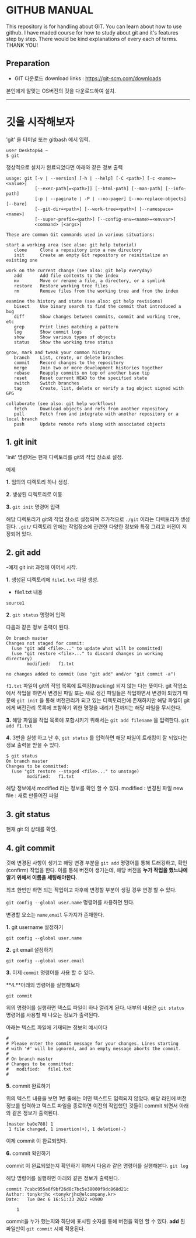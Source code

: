 # GITHUB MANUAL

This repository is for handling about GIT.
You can learn about how to use github. I have maded course for how to study about git and it's features step by step.
There would be kind explanations of every each of terms. THANK YOU!

## Preparation ##

- GIT 다운로드
download links : https://git-scm.com/downloads

본인에게 알맞는 OS버전의 깃을 다운로드하여 설치.

----------------------------------
# 깃을 시작해보자

'git' 을 터미널 또는 gitbash 에서 입력.

```
user Desktop64 ~ 
$ git
```
정상적으로 설치가 완료되었다면 아래와 같은 정보 출력
```
usage: git [-v | --version] [-h | --help] [-C <path>] [-c <name>=<value>]
           [--exec-path[=<path>]] [--html-path] [--man-path] [--info-path]
           [-p | --paginate | -P | --no-pager] [--no-replace-objects] [--bare]
           [--git-dir=<path>] [--work-tree=<path>] [--namespace=<name>]
           [--super-prefix=<path>] [--config-env=<name>=<envvar>]
           <command> [<args>]

These are common Git commands used in various situations:

start a working area (see also: git help tutorial)
   clone     Clone a repository into a new directory
   init      Create an empty Git repository or reinitialize an existing one

work on the current change (see also: git help everyday)
   add       Add file contents to the index
   mv        Move or rename a file, a directory, or a symlink
   restore   Restore working tree files
   rm        Remove files from the working tree and from the index

examine the history and state (see also: git help revisions)
   bisect    Use binary search to find the commit that introduced a bug
   diff      Show changes between commits, commit and working tree, etc
   grep      Print lines matching a pattern
   log       Show commit logs
   show      Show various types of objects
   status    Show the working tree status

grow, mark and tweak your common history
   branch    List, create, or delete branches
   commit    Record changes to the repository
   merge     Join two or more development histories together
   rebase    Reapply commits on top of another base tip
   reset     Reset current HEAD to the specified state
   switch    Switch branches
   tag       Create, list, delete or verify a tag object signed with GPG

collaborate (see also: git help workflows)
   fetch     Download objects and refs from another repository
   pull      Fetch from and integrate with another repository or a local branch
   push      Update remote refs along with associated objects
```

## 1. git init

'init' 명령어는 현재 디렉토리를 git의 작업 장소로 설정.

예제

**1.** 임의의 디렉토리 하나 생성.

**2.** 생성된 디렉토리로 이동

**3.** ```git init``` 명령어 입력

해당 디렉토리가 git의 작업 장소로 설정되며 추가적으로 ```./git``` 이라는 디렉토리가 생성된다.
```.git/``` 디렉토리 안에는 작업장소에 관련한 다양한 정보와 특징 그리고 버전이 저장되어 있다.

## 2. git add
-예제
git init 과정에 이어서 시작.

**1.** 생성된 디렉토리에 ```file1.txt``` 파일 생성.

- file1.txt 내용
```
source1
```

**2.** ``git status`` 명령어 입력

다음과 같은 정보 출력이 된다.
```
On branch master
Changes not staged for commit:
  (use "git add <file>..." to update what will be committed)
  (use "git restore <file>..." to discard changes in working directory)
        modified:   f1.txt

no changes added to commit (use "git add" and/or "git commit -a")
```
``f1.txt`` 파일이 git의 작업 목록에 트랙킹(tracking) 되지 않는 다는 뜻이다. git 작업소에서 작업을 하면서 변경된 파일 또는 새로 생긴 파일들은
작업하면서 변경이 되었기 때문에 ``git init`` 을 통해 버전관리가 되고 있는 디렉토리안에 존재하지만 해당 파일이 git에게 버전관리 목록에 포함하기
위한 명령을 내리기 전까지는 해당 파일을 무시한다.

**3.** 해당 파일을 작업 목록에 포함시키기 위해서는 ``git add filename`` 을 입력한다.
``git add f1.txt``

**4.** 3번을 실행 하고 난 후, ``git status`` 를 입력하면 해당 파일이 트래킹이 잘 되었다는 정보 출력을 받을 수 있다.
```
$ git status
On branch master
Changes to be committed:
  (use "git restore --staged <file>..." to unstage)
        modified:   f1.txt
```
해당 정보에서 modified 라는 정보를 확인 할 수 있다.
modified : 변경된 파일
new file : 새로 만들어진 파일

## 3. git status
현재 git 의 상태를 확인. 

## 4. git commit
깃에 변경된 사항이 생기고 해당 변경 부분을 ``git add`` 명령어를 통해 트래킹하고, 확인(confirm) 작업을 한다.
이를 통해 버전이 생기는데, 해당 버전을 **누가 작업을 했느냐에 알기 위해서 이름을 세팅해야한다.**

최초 한번만 하면 되는 작업이고 차후에 변경할 부분이 생길 경우 변경 할 수 있다.

``git config --global user.name`` 명령어를 사용하면 된다.

변경할 요소는 ``name``,``email`` 두가지가 존재한다.

**1.** git username 설정하기

``git config --global user.name``

**2.** git email 설정하기

``git config --global user.email``

**3.** 이제 ``commit`` 명령어를 사용 할 수 있다.

**4.**아래의 명령어를 실행해보자

```git commit```

위의 명령어를 실행하면 텍스트 파일이 하나 열리게 된다. 내부의 내용은 ``git status`` 명령어를 사용할 때 나오는 정보가 출력된다.

아래는 텍스트 파일에 기재되는 정보의 예시이다
```
# 
# Please enter the commit message for your changes. Lines starting
# with '#' will be ignored, and an empty message aborts the commit.
#
# On branch master
# Changes to be committed:
#	modified:   file1.txt
#

```
**5.** commit 완료하기

위의 텍스트 내용을 보면 1번 줄에는 어떤 텍스트도 입력되지 않았다. 해당 라인에 버전 정보를 입력하고 텍스트 파일을 종료하면
이전의 작업했던 것들이 commit 되면서 아래와 같은 정보가 출력된다.
```
[master ba0e788] 1
 1 file changed, 1 insertion(+), 1 deletion(-)
```
이제 commit 이 완료되었다.

**6.** commit 확인하기

commit 이 완료되었는지 확인하기 위해서 다음과 같은 명령어를 실행해본다.
``git log``

해당 명령어를 실행하면 아래와 같은 정보가 출력된다.
```
commit 7cabc955e6f9bf26d8c7bc5e38000f9dc868d21c
Author: tonykrjhc <tonykrjhc@elcompany.kr>
Date:   Tue Dec 6 16:51:33 2022 +0900

    1
```
commit을 누가 했는지와 하단에 표시된 숫자를 통해 버전을 확인 할 수 있다.
**add** 된 파일만이 ``git commit`` 시에 적용된다.










   
   

